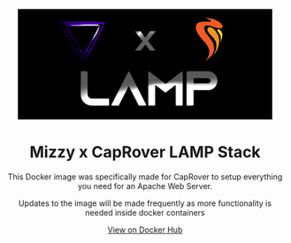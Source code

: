 <div align="center">
  <img src="https://raw.githubusercontent.com/mizzyexists/caprover-lamp-stack/master/MizzyXLampBanner.jpg" height="200px" />
  <h1>Mizzy x CapRover LAMP Stack</h1>
  <p>This Docker image was specifically made for CapRover to setup everything you need for an Apache Web Server.</p>
  <p>Updates to the image will be made frequently as more functionality is needed inside docker containers</p>
  <a href="https://hub.docker.com/r/mizzydev/caprover-lamp">View on Docker Hub</a>
</div>
